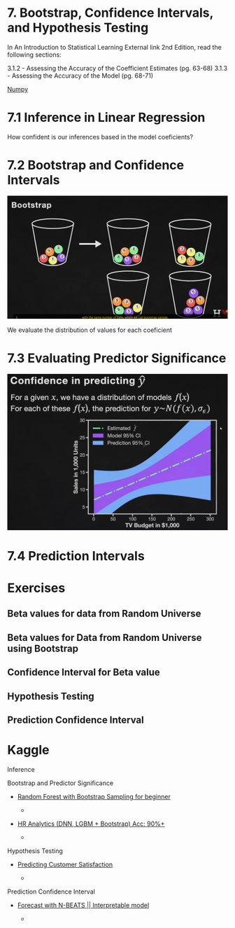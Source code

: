 # 7. Bootstrap, Confidence Intervals, and Hypothesis Testing
In An Introduction to Statistical Learning External link 2nd Edition, read the following sections:

3.1.2 - Assessing the Accuracy of the Coefficient Estimates (pg. 63-68)
3.1.3 - Assessing the Accuracy of the Model (pg. 68-71)

[Numpy](https://numpy.org/doc/stable/user/quickstart.html)

# 7.1 Inference in Linear Regression

How confident is our inferences based in the model coeficients?

# 7.2 Bootstrap and Confidence Intervals

![Bootstrap](./images/Bootstrap.png)

We evaluate the distribution of values for each coeficient

# 7.3 Evaluating Predictor Significance

![Confidence in predicting](./images/Confidence%20in%20predicting.png)

# 7.4 Prediction Intervals



# Exercises

## Beta values for data from Random Universe
## Beta values for Data from Random Universe using Bootstrap
## Confidence Interval for Beta value
## Hypothesis Testing
##  Prediction Confidence Interval

# Kaggle

Inference

Bootstrap and Predictor Significance
* [Random Forest with Bootstrap Sampling for beginner](https://www.kaggle.com/code/vinayakshanawad/random-forest-with-bootstrap-sampling-for-beginner)
  * >

* [HR Analytics (DNN, LGBM + Bootstrap) Acc: 90%+](https://www.kaggle.com/code/ilyapozdnyakov/hr-analytics-dnn-lgbm-bootstrap-acc-90)
  * > 

Hypothesis Testing
* [Predicting Customer Satisfaction](https://www.kaggle.com/code/andresionek/predicting-customer-satisfaction)
  * >

 Prediction Confidence Interval
* [Forecast with N-BEATS || Interpretable model](https://www.kaggle.com/code/gatandubuc/forecast-with-n-beats-interpretable-model)
  * > 